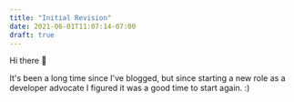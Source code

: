 ```yaml
---
title: "Initial Revision"
date: 2021-06-01T11:07:14-07:00
draft: true
---
```


Hi there 👋

It's been a long time since I've blogged, but since starting a new role as a developer advocate I figured it was a good time to start again. :) 